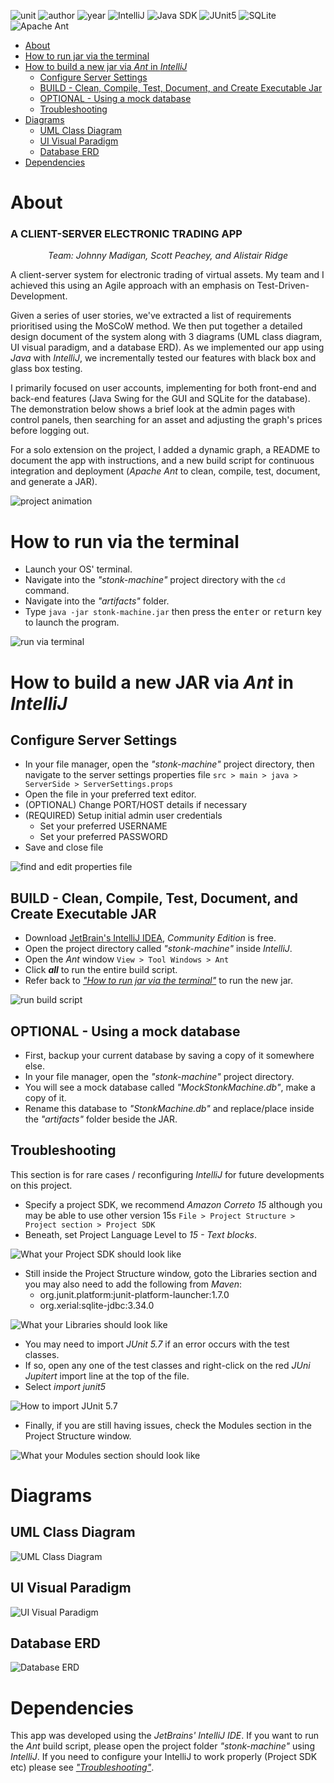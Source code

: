 ![unit](https://img.shields.io/badge/CAB3O2-Software%20Development-ff69b4?style=plastic)
![author](https://img.shields.io/badge/Author-Johnny%20Madigan-yellow?style=plastic)
![year](https://img.shields.io/badge/Year-2021-lightgrey?style=plastic)
![IntelliJ](https://img.shields.io/badge/IntelliJ-Community-blueviolet?style=plastic&logo=IntelliJ%20IDEA)
![Java SDK](https://img.shields.io/badge/Java%20SDK-Amazon%20Correto%2015-orange?style=plastic&logo=Java)
![JUnit5](https://img.shields.io/badge/JUnit5-5.7.0-green?style=plastic&logo=JUnit5)
![SQLite](https://img.shields.io/badge/SQLite%20JDBC-3.34.0-blue?style=plastic&logo=SQLite)
![Apache Ant](https://img.shields.io/badge/Apache%20Ant-critical?style=plastic&logo=Apache%20Ant)

- [About](#about)
- [How to run jar via the terminal](#how-to-run-via-the-terminal)
- [How to build a new jar via *Ant* in *IntelliJ*](#how-to-build-a-new-jar-via-ant-in-intellij)
  - [Configure Server Settings](#configure-server-settings)
  - [BUILD - Clean, Compile, Test, Document, and Create Executable Jar](#build---clean-compile-test-document-and-create-executable-jar)
  - [OPTIONAL - Using a mock database](#optional---using-a-mock-database)
  - [Troubleshooting](#troubleshooting)
- [Diagrams](#diagrams)
  - [UML Class Diagram](#uml-class-diagram)
  - [UI Visual Paradigm](#ui-visual-paradigm)
  - [Database ERD](#database-erd)
- [Dependencies](#dependencies)

# **About**
### **A CLIENT-SERVER ELECTRONIC TRADING APP**

<p align="center"><em>Team: Johnny Madigan, Scott Peachey, and Alistair Ridge</em></p>

A client-server system for electronic trading of virtual assets. My team and I achieved this using an Agile approach with an emphasis on Test-Driven-Development. 

Given a series of user stories, we've extracted a list of requirements prioritised using the MoSCoW method. We then put together a detailed design document of the system along with 3 diagrams (UML class diagram, UI visual paradigm, and a database ERD). As we implemented our app using *Java* with *IntelliJ*, we incrementally tested our features with black box and glass box testing.

I primarily focused on user accounts, implementing for both front-end and back-end features (Java Swing for the GUI and SQLite for the database). The demonstration below shows a brief look at the admin pages with control panels, then searching for an asset and adjusting the graph's prices before logging out. 

For a solo extension on the project, I added a dynamic graph, a README to document the app with instructions, and a new build script for continuous integration and deployment (*Apache Ant* to clean, compile, test, document, and generate a JAR). 

![project animation](/img/readme-images/ezgif-demonstration.gif)

# **How to run via the terminal**

- Launch your OS' terminal.
- Navigate into the *"stonk-machine"* project directory with the `cd` command.
- Navigate into the *"artifacts"* folder.
- Type `java -jar stonk-machine.jar` then press the <kbd>enter</kbd> or <kbd>return</kbd> key to launch the program.

![run via terminal](/img/readme-images/run-via-terminal.gif)

# **How to build a new JAR via *Ant* in *IntelliJ***
## **Configure Server Settings**
- In your file manager, open the *"stonk-machine"* project directory, then navigate to the server settings properties file `src > main > java > ServerSide > ServerSettings.props`
- Open the file in your preferred text editor.
- (OPTIONAL) Change PORT/HOST details if necessary
- (REQUIRED) Setup initial admin user credentials
    - Set your preferred USERNAME
    - Set your preferred PASSWORD
- Save and close file

![find and edit properties file](/img/readme-images/nav-to-props.gif)

## **BUILD - Clean, Compile, Test, Document, and Create Executable JAR**
- Download [JetBrain's IntelliJ IDEA](https://www.jetbrains.com/idea/download/#section=windows), *Community Edition* is free.
- Open the project directory called *"stonk-machine"* inside *IntelliJ*.
- Open the *Ant* window `View > Tool Windows > Ant`
- Click ***all*** to run the entire build script.
- Refer back to [*"How to run jar via the terminal"*](#how-to-run-via-the-terminal) to run the new jar.

![run build script](/img/readme-images/run-build-script.gif)

## **OPTIONAL - Using a mock database**
- First, backup your current database by saving a copy of it somewhere else.
- In your file manager, open the *"stonk-machine"* project directory.
- You will see a mock database called *"MockStonkMachine.db"*, make a copy of it.
- Rename this database to *"StonkMachine.db"* and replace/place inside the *"artifacts"* folder beside the JAR.

## **Troubleshooting**
This section is for rare cases / reconfiguring *IntelliJ* for future developments on this project.

- Specify a project SDK, we recommend *Amazon Correto 15* although you may be able to use other version 15s `File > Project Structure > Project section > Project SDK`
- Beneath, set Project Language Level to *15 - Text blocks*.

![What your Project SDK should look like](/img/readme-images/project-SDK.png)

- Still inside the Project Structure window, goto the Libraries section and you may also need to add the following from *Maven*:
    - org.junit.platform:junit-platform-launcher:1.7.0
    - org.xerial:sqlite-jdbc:3.34.0

![What your Libraries should look like](/img/readme-images/libraries.png)

- You may need to import *JUnit 5.7* if an error occurs with the test classes.
- If so, open any one of the test classes and right-click on the red *JUni Jupitert* import line at the top of the file.
- Select *import junit5*

![How to import JUnit 5.7](/img/readme-images/import-junit.png)

- Finally, if you are still having issues, check the Modules section in the Project Structure window.

![What your Modules section should look like](/img/readme-images/modules.png)

# **Diagrams**
## **UML Class Diagram**
![UML Class Diagram](/docs/diagrams/Class-Diagram-V3.png)

## **UI Visual Paradigm**
![UI Visual Paradigm](/docs/diagrams/GUI-Diagram-V2.jpg)

## **Database ERD**
![Database ERD](/docs/diagrams/Database-ERD.png)

# **Dependencies**
This app was developed using the *JetBrains' IntelliJ IDE*. If you want to run the *Ant* build script, please open the project folder *"stonk-machine"* using *IntelliJ*. If you need to configure your IntelliJ to work properly (Project SDK etc) please see [*"Troubleshooting"*](#troubleshooting).
